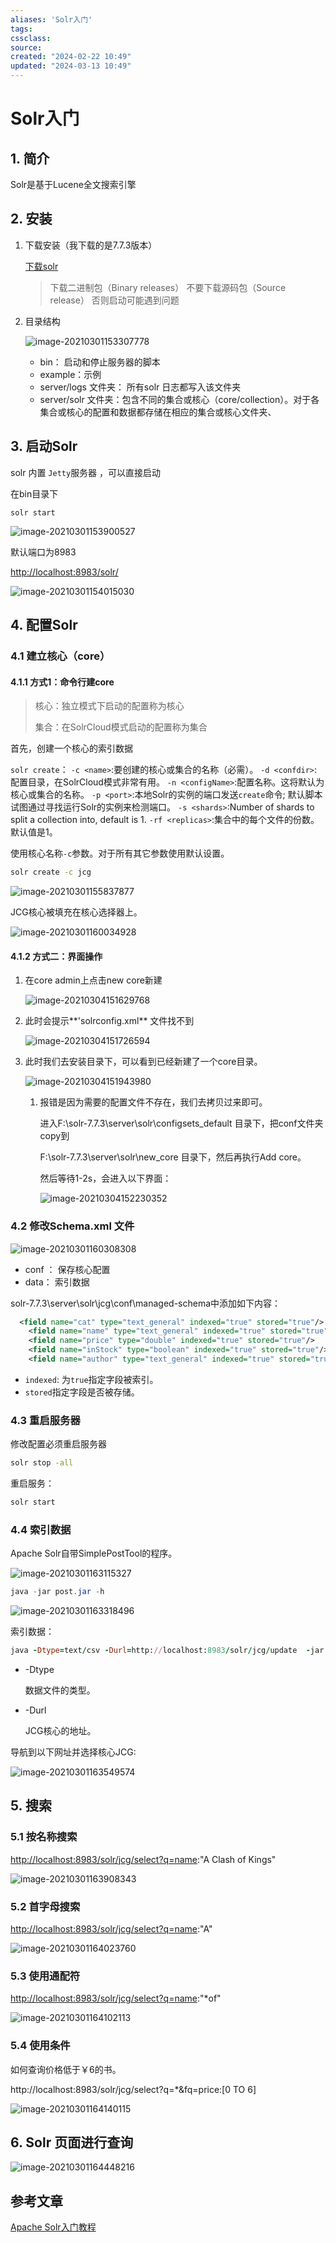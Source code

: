 ```yaml
---
aliases: 'Solr入门'
tags: 
cssclass:
source:
created: "2024-02-22 10:49"
updated: "2024-03-13 10:49"
---
```

# Solr入门

## 1. 简介

 Solr是基于Lucene全文搜索引擎

## 2. 安装

1. 下载安装（我下载的是7.7.3版本）

   [下载solr](https://lucene.apache.org/solr/downloads.html)

   >下载二进制包（Binary releases） 不要下载源码包（Source release） 否则启动可能遇到问题

2. 目录结构

   ![image-20210301153307778](https://cdn.jsdelivr.net/gh/MrJackC/PicGoImages/other/202403131048616.png)

   - bin： 启动和停止服务器的脚本
   - example：示例
   - server/logs 文件夹： 所有solr 日志都写入该文件夹
   - server/solr 文件夹：包含不同的集合或核心（core/collection）。对于各集合或核心的配置和数据都存储在相应的集合或核心文件夹、

## 3. 启动Solr

solr 内置 `Jetty`服务器 ，可以直接启动

在bin目录下

```
solr start
```

![image-20210301153900527](https://cdn.jsdelivr.net/gh/MrJackC/PicGoImages/other/202403131048660.png)

默认端口为8983

[http://localhost:8983/solr/](http://localhost:8983/solr/)

![image-20210301154015030](https://cdn.jsdelivr.net/gh/MrJackC/PicGoImages/other/202403131048702.png)

## 4. 配置Solr

### 4.1 建立核心（core）

#### 4.1.1 方式1：命令行建core

>核心：独立模式下启动的配置称为核心
>
>集合：在SolrCloud模式启动的配置称为集合

首先，创建一个核心的索引数据

`solr create`：
 `-c <name>`:要创建的核心或集合的名称（必需）。
 `-d <confdir>`:配置目录，在SolrCloud模式非常有用。
 `-n <configName>`:配置名称。这将默认为核心或集合的名称。
 `-p <port>`:本地Solr的实例的端口发送`create`命令; 默认脚本试图通过寻找运行Solr的实例来检测端口。
 `-s <shards>`:Number of shards to split a collection into, default is 1.
 `-rf <replicas>`:集合中的每个文件的份数。默认值是1。

使用核心名称`-c`参数。对于所有其它参数使用默认设置。

```sh
solr create -c jcg
```

![image-20210301155837877](https://cdn.jsdelivr.net/gh/MrJackC/PicGoImages/other/202403131048734.png)

JCG核心被填充在核心选择器上。

![image-20210301160034928](https://cdn.jsdelivr.net/gh/MrJackC/PicGoImages/other/202403131048764.png)

#### 4.1.2 方式二：界面操作

1. 在core admin上点击new core新建

   ![image-20210304151629768](https://cdn.jsdelivr.net/gh/MrJackC/PicGoImages/other/202403131048796.png)

2. 此时会提示**'solrconfig.xml** 文件找不到

   ![image-20210304151726594](https://cdn.jsdelivr.net/gh/MrJackC/PicGoImages/other/202403131048825.png)

3. 此时我们去安装目录下，可以看到已经新建了一个core目录。

   ![image-20210304151943980](https://cdn.jsdelivr.net/gh/MrJackC/PicGoImages/other/202403131048858.png)

   1. 报错是因为需要的配置文件不存在，我们去拷贝过来即可。

      进入F:\solr-7.7.3\server\solr\configsets\_default 目录下，把conf文件夹copy到

      F:\solr-7.7.3\server\solr\new_core 目录下，然后再执行Add core。

      然后等待1-2s，会进入以下界面：

      ![image-20210304152230352](https://cdn.jsdelivr.net/gh/MrJackC/PicGoImages/other/202403131048885.png)

### 4.2 修改Schema.xml 文件

![image-20210301160308308](https://cdn.jsdelivr.net/gh/MrJackC/PicGoImages/other/202403131048912.png)

- conf ： 保存核心配置
- data： 索引数据

solr-7.7.3\server\solr\jcg\conf\managed-schema中添加如下内容：

```xml
  <field name="cat" type="text_general" indexed="true" stored="true"/>
    <field name="name" type="text_general" indexed="true" stored="true"/>
    <field name="price" type="double" indexed="true" stored="true"/>
    <field name="inStock" type="boolean" indexed="true" stored="true"/>
    <field name="author" type="text_general" indexed="true" stored="true"/> 
```

- `indexed`: 为`true`指定字段被索引。
- `stored`指定字段是否被存储。

### 4.3 重启服务器

修改配置必须重启服务器

```sh
solr stop -all
```

重启服务：

```sh
solr start
```

### 4.4 索引数据

Apache Solr自带SimplePostTool的程序。

![image-20210301163115327](https://cdn.jsdelivr.net/gh/MrJackC/PicGoImages/other/202403131048940.png)

```java
java -jar post.jar -h
```

![image-20210301163318496](https://cdn.jsdelivr.net/gh/MrJackC/PicGoImages/other/202403131048971.png)

 索引数据：

```ruby
java -Dtype=text/csv -Durl=http://localhost:8983/solr/jcg/update  -jar post.jar   books.csv
```

- -Dtype

    数据文件的类型。

- -Durl 

   JCG核心的地址。

导航到以下网址并选择核心JCG:

![image-20210301163549574](https://cdn.jsdelivr.net/gh/MrJackC/PicGoImages/other/202403131048000.png)

## 5. 搜索

### 5.1 按名称搜索

[http://localhost:8983/solr/jcg/select?q=name](https://link.jianshu.com/?t=http://localhost:8983/solr/jcg/select?q=name):"A Clash of Kings"



![image-20210301163908343](https://cdn.jsdelivr.net/gh/MrJackC/PicGoImages/other/202403131048030.png)

### 5.2 首字母搜索

[http://localhost:8983/solr/jcg/select?q=name](https://link.jianshu.com/?t=http://localhost:8983/solr/jcg/select?q=name):"A"

![image-20210301164023760](https://cdn.jsdelivr.net/gh/MrJackC/PicGoImages/other/202403131048059.png)

### 5.3 使用通配符

[http://localhost:8983/solr/jcg/select?q=name](https://link.jianshu.com/?t=http://localhost:8983/solr/jcg/select?q=name):"*of"

![image-20210301164102113](https://cdn.jsdelivr.net/gh/MrJackC/PicGoImages/other/202403131048091.png)

### 5.4 使用条件

如何查询价格低于￥6的书。

http://localhost:8983/solr/jcg/select?q=*&fq=price:[0 TO 6]

![image-20210301164140115](https://cdn.jsdelivr.net/gh/MrJackC/PicGoImages/other/202403131048125.png)

## 6. Solr 页面进行查询

![image-20210301164448216](https://cdn.jsdelivr.net/gh/MrJackC/PicGoImages/other/202403131048153.png)

## 参考文章

[Apache Solr入门教程](https://www.jianshu.com/p/1b725a783d50)
